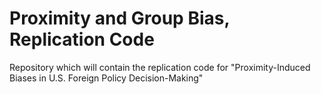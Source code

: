 # Proximity and Group Bias, Replication Code
Repository which will contain the replication code for "Proximity-Induced Biases in U.S. Foreign Policy Decision-Making"
